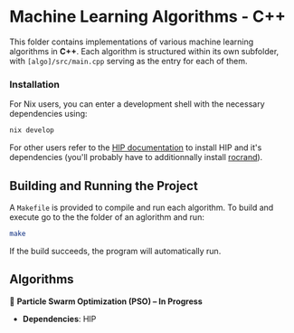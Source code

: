 # Machine Learning Algorithms - C++

This folder contains implementations of various machine learning algorithms in **C++**. Each algorithm is structured within its own subfolder, with `[algo]/src/main.cpp` serving as the entry for each of them.

### Installation
    
For Nix users, you can enter a development shell with the necessary dependencies using:

```bash
nix develop
```
    
For other users refer to the [HIP documentation](https://rocm.docs.amd.com/projects/HIP/en/latest/index.html) to install HIP and it's dependencies (you'll probably have to additionnally install [rocrand](https://github.com/ROCm/rocRAND)).

## Building and Running the Project
A `Makefile` is provided to compile and run each algorithm. To build and execute go to the the folder of an aglorithm and run:

```bash
make
```

If the build succeeds, the program will automatically run.

## Algorithms
🔄 **Particle Swarm Optimization (PSO) – In Progress**
   - **Dependencies**: HIP 